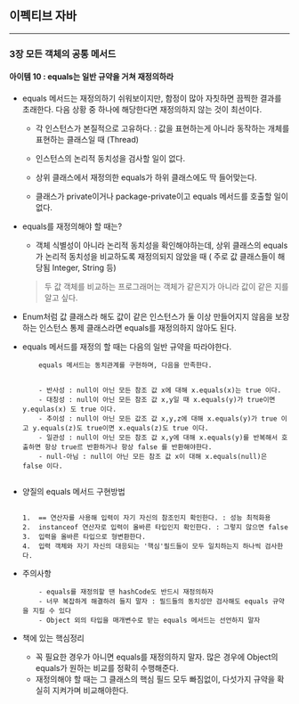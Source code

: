 이펙티브 자바
-------------

---

### 3장 모든 객체의 공통 메서드

#### 아이템 10 : equals는 일반 규약을 거쳐 재정의하라

-	equals 메서드는 재정의하기 쉬워보이지만, 함정이 많아 자칫하면 끔찍한 결과를 초래한다. 다음 상황 중 하나에 해당한다면 재정의하지 않는 것이 최선이다.

	-	각 인스턴스가 본질적으로 고유하다. : 값을 표현하는게 아니라 동작하는 개체를 표현하는 클래스일 때 (Thread)

	-	인스턴스의 논리적 동치성을 검사할 일이 없다.

	-	상위 클래스에서 재정의한 equals가 하위 클래스에도 딱 들어맞는다.

	-	클래스가 private이거나 package-private이고 equals 메서드를 호출할 일이 없다.

-	equals를 재정의해야 할 때는?

	-	객체 식별성이 아니라 논리적 동치성을 확인해야하는데, 상위 클래스의 equals가 논리적 동치성을 비교하도록 재정의되지 않았을 때 ( 주로 값 클래스들이 해당됨 Integer, String 등)

	> 두 값 객체를 비교하는 프로그래머는 객체가 같은지가 아니라 값이 같은 지를 알고 싶다.

-	Enum처럼 값 클래스라 해도 값이 같은 인스턴스가 둘 이상 만들어지지 않음을 보장하는 인스턴스 통제 클래스라면 equals를 재정의하지 않아도 된다.

-	equals 메서드를 재정의 할 때는 다음의 일반 규약을 따라야한다.

	```
	    equals 메서드는 동치관계를 구현하며, 다음을 만족한다.


	    - 반사성 : null이 아닌 모든 참조 값 x에 대해 x.equals(x)는 true 이다.
	    - 대칭성 : null이 아닌 모든 참조 값 x,y일 때 x.equals(y)가 true이면 y.equlas(x) 도 true 이다.
	    - 추이성 : null이 아닌 모든 값조 값 x,y,z에 대해 x.equals(y)가 true 이고 y.equals(z)도 true이면 x.equals(z)도 true 이다.
	    - 일관성 : null이 아닌 모든 참조 값 x,y에 대해 x.equals(y)를 반복해서 호출하면 항상 true르 반환하거나 항상 false 를 반환해야한다.
	    - null-아님 : null이 아닌 모든 참조 값 x이 대해 x.equals(null)은 false 이다.


	```

-	양질의 equals 메서드 구현방법

	~~~

	1.	== 연산자를 사용해 입력이 자기 자신의 참조인지 확인한다. : 성능 최적화용
	2.	instanceof 연산자로 입력이 올바른 타입인지 확인한다. : 그렇지 않으면 false
	3.	입력을 올바른 타입으로 형변환한다.
	4.	입력 객체와 자기 자신의 대응되는 '핵심'필드들이 모두 일치하는지 하나씩 검사한다.

	~~~

-	주의사항

	```
	    - equals를 재정의할 땐 hashCode도 반드시 재정의하자
	    - 너무 복잡하게 해결하려 들지 말자 : 필드들의 동치성만 검사해도 equals 규약을 지킬 수 있다
	    - Object 외의 타입을 매개변수로 받는 equals 메서드는 선언하지 말자
	```

-	책에 있는 핵심정리

	-	꼭 필요한 경우가 아니면 equals를 재정의하지 말자. 많은 경우에 Object의 equals가 원하는 비교를 정확히 수행해준다.
	-	재정의해야 할 때는 그 클래스의 핵심 필드 모두 빠짐없이, 다섯가지 규약을 확실히 지켜가며 비교해야한다.
